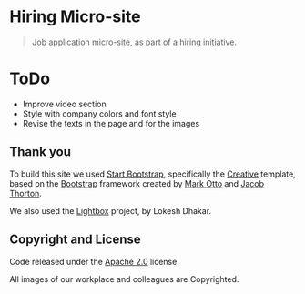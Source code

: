 # Hiring Micro-site

> Job application micro-site, as part of a hiring initiative.

# ToDo

* Improve video section
* Style with company colors and font style
* Revise the texts in the page and for the images

## Thank you

To build this site we used [Start Bootstrap](http://startbootstrap.com/), specifically the [Creative](http://startbootstrap.com/template-overviews/creative/) template, based on the [Bootstrap](http://getbootstrap.com/) framework created by [Mark Otto](https://twitter.com/mdo) and [Jacob Thorton](https://twitter.com/fat).

We also used the [Lightbox](http://lokeshdhakar.com/projects/lightbox2/) project, by Lokesh Dhakar.

## Copyright and License

Code released under the [Apache 2.0](https://github.com/fredfigueiredo/hiring-microsite/blob/gh-pages/LICENSE) license.

All images of our workplace and colleagues are Copyrighted.

